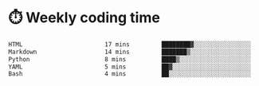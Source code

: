 
# :stopwatch: Weekly coding time
<!--START_SECTION:waka-->

```txt
HTML                       17 mins         ████████▓░░░░░░░░░░░░░░░░   34.96 %
Markdown                   14 mins         ███████▒░░░░░░░░░░░░░░░░░   28.91 %
Python                     8 mins          ████▒░░░░░░░░░░░░░░░░░░░░   17.33 %
YAML                       5 mins          ██▓░░░░░░░░░░░░░░░░░░░░░░   10.36 %
Bash                       4 mins          ██░░░░░░░░░░░░░░░░░░░░░░░   08.42 %
```

<!--END_SECTION:waka-->


<!-- <p> <img src="https://github-readme-stats.vercel.app/api?username=cozgerest&show_icons=true&hide_border=false" />  </p> -->

